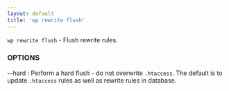 ```yaml
---
layout: default
title: 'wp rewrite flush'
---
```


`wp rewrite flush` - Flush rewrite rules.

### OPTIONS

--hard
: Perform a hard flush - do not overwrite `.htaccess`. The default is to update `.htaccess` rules as well as rewrite rules in database.

